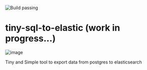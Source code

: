 ![Build passing](https://github.com/Ringloop/Mr-Plow/workflows/ci.yml/badge.svg)

# tiny-sql-to-elastic (work in progress...)
![image](https://user-images.githubusercontent.com/7256185/141697554-4e6f86d8-06e4-4c22-aea5-30145e40fc41.png)

Tiny and Simple tool to export data from postgres to elasticsearch
